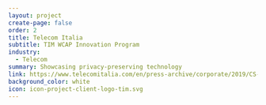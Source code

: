 ```yaml
---
layout: project
create-page: false
order: 2
title: Telecom Italia
subtitle: TIM WCAP Innovation Program
industry:
  - Telecom
summary: Showcasing privacy-preserving technology
link: https://www.telecomitalia.com/en/press-archive/corporate/2019/CS-TIM-WCAP-MWC.html
background_color: white
icon: icon-project-client-logo-tim.svg
---
```

